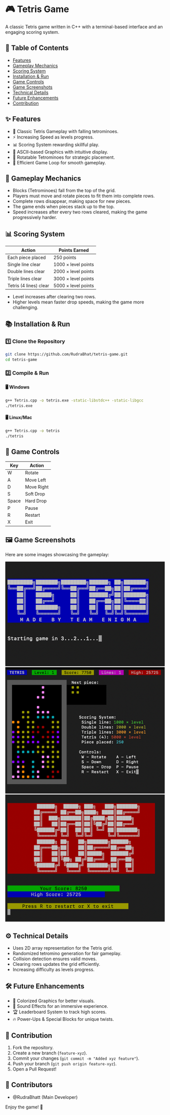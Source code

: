 # 🎮 Tetris Game

A classic Tetris game written in C++ with a terminal-based interface and an engaging scoring system.

## 📖 Table of Contents
- [Features](#features)
- [Gameplay Mechanics](#gameplay-mechanics)
- [Scoring System](#scoring-system)
- [Installation & Run](#installation--run)
- [Game Controls](#game-controls)
- [Game Screenshots](#game-screenshots)
- [Technical Details](#technical-details)
- [Future Enhancements](#future-enhancements)
- [Contribution](#contribution)

## ✨ Features
- 🎲 Classic Tetris Gameplay with falling tetrominoes.
- ⚡ Increasing Speed as levels progress.
- 📊 Scoring System rewarding skillful play.
- 🎨 ASCII-based Graphics with intuitive display.
- 🔄 Rotatable Tetrominoes for strategic placement.
- 💾 Efficient Game Loop for smooth gameplay.

## 🔄 Gameplay Mechanics
- Blocks (Tetrominoes) fall from the top of the grid.
- Players must move and rotate pieces to fit them into complete rows.
- Complete rows disappear, making space for new pieces.
- The game ends when pieces stack up to the top.
- Speed increases after every two rows cleared, making the game progressively harder.

## 📊 Scoring System
| Action              | Points Earned         |
|--------------------|----------------------|
| Each piece placed | 250 points           |
| Single line clear | 1000 × level points  |
| Double lines clear | 2000 × level points  |
| Triple lines clear | 3000 × level points  |
| Tetris (4 lines) clear | 5000 × level points  |

- Level increases after clearing two rows.
- Higher levels mean faster drop speeds, making the game more challenging.

## 📚 Installation & Run

### 1️⃣ Clone the Repository
```sh
git clone https://github.com/RudraBhat/tetris-game.git
cd tetris-game
```

### 2️⃣ Compile & Run
#### 🖥️ Windows
```sh
g++ Tetris.cpp -o tetris.exe -static-libstdc++ -static-libgcc
./tetris.exe
```
#### 🖥️ Linux/Mac
```sh
g++ Tetris.cpp -o tetris
./tetris
```

## 🎯 Game Controls
| Key    | Action        |
|--------|--------------|
| W      | Rotate       |
| A      | Move Left    |
| D      | Move Right   |
| S      | Soft Drop    |
| Space  | Hard Drop    |
| P      | Pause        |
| R      | Restart      |
| X      | Exit         |

## 🖼️ Game Screenshots
Here are some images showcasing the gameplay:

![Gameplay Screenshot 1](3.png)
![Gameplay Screenshot 2](1.png)
![Gameplay Screenshot 3](2.png)

## ⚙️ Technical Details
- Uses 2D array representation for the Tetris grid.
- Randomized tetromino generation for fair gameplay.
- Collision detection ensures valid moves.
- Clearing rows updates the grid efficiently.
- Increasing difficulty as levels progress.

## 🛠️ Future Enhancements
- 🎨 Colorized Graphics for better visuals.
- 🎵 Sound Effects for an immersive experience.
- 🏆 Leaderboard System to track high scores.
- 🔥 Power-Ups & Special Blocks for unique twists.

## 💪 Contribution
1. Fork the repository.
2. Create a new branch (`feature-xyz`).
3. Commit your changes (`git commit -m "Added xyz feature"`).
4. Push your branch (`git push origin feature-xyz`).
5. Open a Pull Request!

## 👥 Contributors
- @RudraBhatt (Main Developer)

Enjoy the game! 🚀
